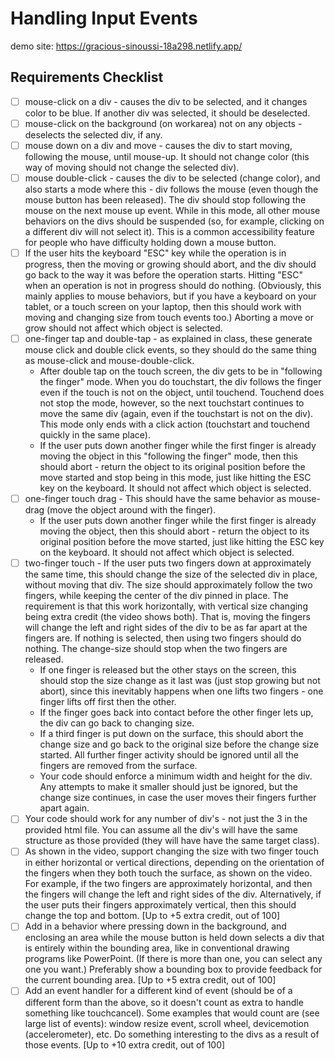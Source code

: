 # Handling Input Events

demo site: https://gracious-sinoussi-18a298.netlify.app/

## Requirements Checklist

- [ ] mouse-click on a div - causes the div to be selected, and it changes color to be blue. If another div was selected, it should be deselected.
- [ ] mouse-click on the background (on workarea) not on any objects - deselects the selected div, if any.
- [ ] mouse down on a div and move - causes the div to start moving, following the mouse, until mouse-up. It should not change color (this way of moving should not change the selected div).
- [ ] mouse double-click - causes the div to be selected (change color), and also starts a mode where this - div follows the mouse (even though the mouse button has been released). The div should stop following the mouse on the next mouse up event. While in this mode, all other mouse behaviors on the divs should be suspended (so, for example, clicking on a different div will not select it). This is a common accessibility feature for people who have difficulty holding down a mouse button.
- [ ] If the user hits the keyboard "ESC" key while the operation is in progress, then the moving or growing should abort, and the div should go back to the way it was before the operation starts. Hitting "ESC" when an operation is not in progress should do nothing. (Obviously, this mainly applies to mouse behaviors, but if you have a keyboard on your tablet, or a touch screen on your laptop, then this should work with moving and changing size from touch events too.) Aborting a move or grow should not affect which object is selected.
- [ ] one-finger tap and double-tap - as explained in class, these generate mouse click and double click events, so they should do the same thing as mouse-click and mouse-double-click.
  - After double tap on the touch screen, the div gets to be in "following the finger" mode. When you do touchstart, the div follows the finger even if the touch is not on the object, until touchend. Touchend does not stop the mode, however, so the next touchstart continues to move the same div (again, even if the touchstart is not on the div). This mode only ends with a click action (touchstart and touchend quickly in the same place).
  - If the user puts down another finger while the first finger is already moving the object in this "following the finger" mode, then this should abort - return the object to its original position before the move started and stop being in this mode, just like hitting the ESC key on the keyboard. It should not affect which object is selected.
- [ ] one-finger touch drag - This should have the same behavior as mouse-drag (move the object around with the finger).
  - If the user puts down another finger while the first finger is already moving the object, then this should abort - return the object to its original position before the move started, just like hitting the ESC key on the keyboard. It should not affect which object is selected.
- [ ] two-finger touch - If the user puts two fingers down at approximately the same time, this should change the size of the selected div in place, without moving that div. The size should approximately follow the two fingers, while keeping the center of the div pinned in place. The requirement is that this work horizontally, with vertical size changing being extra credit (the video shows both). That is, moving the fingers will change the left and right sides of the div to be as far apart at the fingers are. If nothing is selected, then using two fingers should do nothing. The change-size should stop when the two fingers are released.
  - If one finger is released but the other stays on the screen, this should stop the size change as it last was (just stop growing but not abort), since this inevitably happens when one lifts two fingers - one finger lifts off first then the other.
  - If the finger goes back into contact before the other finger lets up, the div can go back to changing size.
  - If a third finger is put down on the surface, this should abort the change size and go back to the original size before the change size started. All further finger activity should be ignored until all the fingers are removed from the surface.
  - Your code should enforce a minimum width and height for the div. Any attempts to make it smaller should just be ignored, but the change size continues, in case the user moves their fingers further apart again.
- [ ] Your code should work for any number of div's - not just the 3 in the provided html file. You can assume all the div's will have the same structure as those provided (they will have have the same target class).
- [ ] As shown in the video, support changing the size with two finger touch in either horizontal or vertical directions, depending on the orientation of the fingers when they both touch the surface, as shown on the video. For example, if the two fingers are approximately horizontal, and then the fingers will change the left and right sides of the div. Alternatively, if the user puts their fingers approximately vertical, then this should change the top and bottom. [Up to +5 extra credit, out of 100]
- [ ] Add in a behavior where pressing down in the background, and enclosing an area while the mouse button is held down selects a div that is entirely within the bounding area, like in conventional drawing programs like PowerPoint. (If there is more than one, you can select any one you want.) Preferably show a bounding box to provide feedback for the current bounding area. [Up to +5 extra credit, out of 100]
- [ ] Add an event handler for a different kind of event (should be of a different form than the above, so it doesn't count as extra to handle something like touchcancel). Some examples that would count are (see large list of events): window resize event, scroll wheel, devicemotion (accelerometer), etc. Do something interesting to the divs as a result of those events. [Up to +10 extra credit, out of 100]